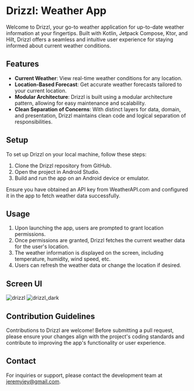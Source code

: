 # Drizzl: Weather App

Welcome to Drizzl, your go-to weather application for up-to-date weather information at your fingertips. Built with Kotlin, Jetpack Compose, Ktor, and Hilt, Drizzl offers a seamless and intuitive user experience for staying informed about current weather conditions.

## Features

- **Current Weather**: View real-time weather conditions for any location.
- **Location-Based Forecast**: Get accurate weather forecasts tailored to your current location.
- **Modular Architecture**: Drizzl is built using a modular architecture pattern, allowing for easy maintenance and scalability.
- **Clean Separation of Concerns**: With distinct layers for data, domain, and presentation, Drizzl maintains clean code and logical separation of responsibilities.

## Setup

To set up Drizzl on your local machine, follow these steps:

1. Clone the Drizzl repository from GitHub.
2. Open the project in Android Studio.
3. Build and run the app on an Android device or emulator.

Ensure you have obtained an API key from WeatherAPI.com and configured it in the app to fetch weather data successfully.

## Usage

1. Upon launching the app, users are prompted to grant location permissions.
2. Once permissions are granted, Drizzl fetches the current weather data for the user's location.
3. The weather information is displayed on the screen, including temperature, humidity, wind speed, etc.
4. Users can refresh the weather data or change the location if desired.

## Screen UI

![drizzl](https://github.com/Jeremy-Gitau/Drizzl/assets/56400436/61084e07-863d-4b57-92bd-046335292289) ![drizzl_dark](https://github.com/Jeremy-Gitau/Drizzl/assets/56400436/af9e9fbc-87f5-470d-b541-68fcbcf0bbe4)




## Contribution Guidelines

Contributions to Drizzl are welcome! Before submitting a pull request, please ensure your changes align with the project's coding standards and contribute to improving the app's functionality or user experience.

## Contact

For inquiries or support, please contact the development team at [jeremyjey@gmail.com](mailto:jeremyjey@gmail.com).


